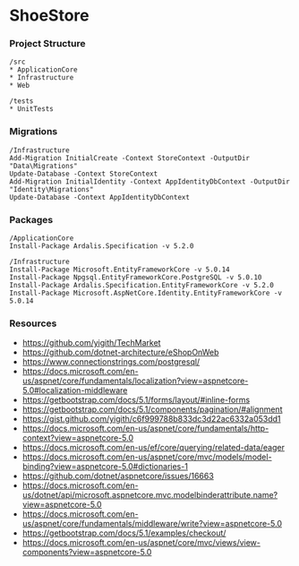 # ShoeStore

### Project Structure
```
/src
* ApplicationCore
* Infrastructure
* Web

/tests
* UnitTests
```

### Migrations
```
/Infrastructure
Add-Migration InitialCreate -Context StoreContext -OutputDir "Data\Migrations"
Update-Database -Context StoreContext
Add-Migration InitialIdentity -Context AppIdentityDbContext -OutputDir "Identity\Migrations"
Update-Database -Context AppIdentityDbContext
```

### Packages
```
/ApplicationCore
Install-Package Ardalis.Specification -v 5.2.0

/Infrastructure
Install-Package Microsoft.EntityFrameworkCore -v 5.0.14
Install-Package Npgsql.EntityFrameworkCore.PostgreSQL -v 5.0.10
Install-Package Ardalis.Specification.EntityFrameworkCore -v 5.2.0
Install-Package Microsoft.AspNetCore.Identity.EntityFrameworkCore -v 5.0.14
```

### Resources
* https://github.com/yigith/TechMarket
* https://github.com/dotnet-architecture/eShopOnWeb
* https://www.connectionstrings.com/postgresql/
* https://docs.microsoft.com/en-us/aspnet/core/fundamentals/localization?view=aspnetcore-5.0#localization-middleware
* https://getbootstrap.com/docs/5.1/forms/layout/#inline-forms
* https://getbootstrap.com/docs/5.1/components/pagination/#alignment
* https://gist.github.com/yigith/c6f999788b833dc3d22ac6332a053dd1
* https://docs.microsoft.com/en-us/aspnet/core/fundamentals/http-context?view=aspnetcore-5.0
* https://docs.microsoft.com/en-us/ef/core/querying/related-data/eager
* https://docs.microsoft.com/en-us/aspnet/core/mvc/models/model-binding?view=aspnetcore-5.0#dictionaries-1
* https://github.com/dotnet/aspnetcore/issues/16663
* https://docs.microsoft.com/en-us/dotnet/api/microsoft.aspnetcore.mvc.modelbinderattribute.name?view=aspnetcore-5.0
* https://docs.microsoft.com/en-us/aspnet/core/fundamentals/middleware/write?view=aspnetcore-5.0
* https://getbootstrap.com/docs/5.1/examples/checkout/
* https://docs.microsoft.com/en-us/aspnet/core/mvc/views/view-components?view=aspnetcore-5.0